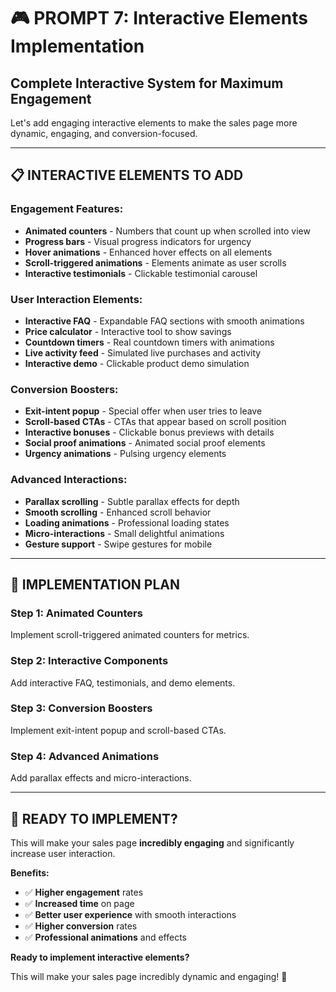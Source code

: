 # 🎮 PROMPT 7: Interactive Elements Implementation

## Complete Interactive System for Maximum Engagement

Let's add engaging interactive elements to make the sales page more dynamic, engaging, and conversion-focused.

---

## 📋 **INTERACTIVE ELEMENTS TO ADD**

### **Engagement Features:**
- **Animated counters** - Numbers that count up when scrolled into view
- **Progress bars** - Visual progress indicators for urgency
- **Hover animations** - Enhanced hover effects on all elements
- **Scroll-triggered animations** - Elements animate as user scrolls
- **Interactive testimonials** - Clickable testimonial carousel

### **User Interaction Elements:**
- **Interactive FAQ** - Expandable FAQ sections with smooth animations
- **Price calculator** - Interactive tool to show savings
- **Countdown timers** - Real countdown timers with animations
- **Live activity feed** - Simulated live purchases and activity
- **Interactive demo** - Clickable product demo simulation

### **Conversion Boosters:**
- **Exit-intent popup** - Special offer when user tries to leave
- **Scroll-based CTAs** - CTAs that appear based on scroll position
- **Interactive bonuses** - Clickable bonus previews with details
- **Social proof animations** - Animated social proof elements
- **Urgency animations** - Pulsing urgency elements

### **Advanced Interactions:**
- **Parallax scrolling** - Subtle parallax effects for depth
- **Smooth scrolling** - Enhanced scroll behavior
- **Loading animations** - Professional loading states
- **Micro-interactions** - Small delightful animations
- **Gesture support** - Swipe gestures for mobile

---

## 🎯 **IMPLEMENTATION PLAN**

### **Step 1: Animated Counters**
Implement scroll-triggered animated counters for metrics.

### **Step 2: Interactive Components**
Add interactive FAQ, testimonials, and demo elements.

### **Step 3: Conversion Boosters**
Implement exit-intent popup and scroll-based CTAs.

### **Step 4: Advanced Animations**
Add parallax effects and micro-interactions.

---

## 🚀 **READY TO IMPLEMENT?**

This will make your sales page **incredibly engaging** and significantly increase user interaction.

**Benefits:**
- ✅ **Higher engagement** rates
- ✅ **Increased time** on page
- ✅ **Better user experience** with smooth interactions
- ✅ **Higher conversion** rates
- ✅ **Professional animations** and effects

**Ready to implement interactive elements?** 

This will make your sales page incredibly dynamic and engaging! 🎯







